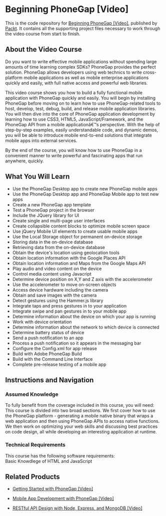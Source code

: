 # Beginning PhoneGap [Video]
This is the code repository for [Beginning PhoneGap [Video]](https://www.packtpub.com/application-development/beginning-phonegap-video?utm_source=github&utm_medium=repository&utm_campaign=9781782164449), published by [Packt](https://www.packtpub.com/?utm_source=github). It contains all the supporting project files necessary to work through the video course from start to finish.
## About the Video Course
Do you want to write effective mobile applications without spending large amounts of time learning complex SDKs? PhoneGap provides the perfect solution. PhoneGap allows developers using web technics to write cross-platform mobile applications as well as mobile enterprise applications quickly and easily, with full native access and powerful web libraries.

This video course shows you how to build a fully functional mobile application with PhoneGap quickly and easily. You will begin by installing PhoneGap before moving on to learn how to use PhoneGap-related tools to host, develop, test, debug, build, and release mobile application libraries. You will then dive into the core of PhoneGap application development by learning how to use CSS3, HTML5, JavaScript/Framework, and the PhoneGap API from a mobile applicationâ€™s perspective. With the help of step-by-step examples, easily understandable code, and dynamic demos, you will be able to introduce mobile end-to-end solutions that integrate mobile apps into external services.

By the end of the course, you will know how to use PhoneGap in a convenient manner to write powerful and fascinating apps that run anywhere, quickly.
<H2>What You Will Learn</H2>
<DIV class=book-info-will-learn-text>
<UL>
<LI>Use the PhoneGap Desktop app to create new PhoneGap mobile apps 
<LI>Use the PhoneGap Desktop app and PhoneGap Mobile app to test new apps 
<LI>Create a new PhoneGap app template 
<LI>Test a PhoneGap project in the browser 
<LI>Include the JQuery library for UI 
<LI>Create single and multi-page user interfaces 
<LI>Create collapsible content blocks to optimize mobile screen space 
<LI>Use jQuery Mobile UI elements to create usable mobile apps 
<LI>Use the Local Storage object for permanent on-device storage 
<LI>Storing data in the on-device database 
<LI>Retrieving data from the on-device database 
<LI>Obtain the device's location using geolocation tools 
<LI>Obtain location information with the Google Places API 
<LI>Obtain location information and Maps from the Google Maps API 
<LI>Play audio and video content on the device 
<LI>Control media content using Javacript 
<LI>Determine device position on X,Y and Z axis with the accelerometer 
<LI>Use the accelerometer to move on-screen objects 
<LI>Access device hardware including the camera 
<LI>Obtain and save images with the camera 
<LI>Detect gestures using the Hammer.js library 
<LI>Integrate taps and press gestures in to your application 
<LI>Integrate swipe and pan gestures in to your mobile app 
<LI>Determine information about the device on which your app is running 
<LI>Work with device orientation 
<LI>Determine information about the network to which device is connected 
<LI>Determine battery status of device 
<LI>Send a push notification to an app 
<LI>Process a push notification so it appears in the messaging bar 
<LI>Configure the Config.xml for app release 
<LI>Build with Adobe PhoneGap Build 
<LI>Build with the Command Line Interface 
<LI>Complete pre-release testing of a mobile app </LI></UL></DIV>

## Instructions and Navigation
### Assumed Knowledge
To fully benefit from the coverage included in this course, you will need:<br/>
This course is divided into two broad sections. We first cover how to use the PhoneGap platform - generating a mobile native binary that wraps a web application and then using PhoneGap APIs to access native functions. We then work on optimizing your web skills and discussing best practices on code design, all while developing an interesting application at runtime.
### Technical Requirements
This course has the following software requirements:<br/>
Basic Knowdlege of HTML and JavaScript

## Related Products
* [Getting Started with PhoneGap [Video]](https://www.packtpub.com/application-development/getting-started-phonegap-video?utm_source=github&utm_medium=repository&utm_campaign=9781785286094)

* [Mobile App Development with PhoneGap [Video]](https://www.packtpub.com/application-development/mobile-app-development-phonegap-video?utm_source=github&utm_medium=repository&utm_campaign=9781788470698)

* [RESTful API Design with Node, Express, and MongoDB [Video]](https://www.packtpub.com/application-development/restful-api-design-node-express-and-mongodb-video?utm_source=github&utm_medium=repository&utm_campaign=9781838642723)


